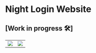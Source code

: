 # Night Login Website

## [Work in progress 🛠]

<table>
  <tr>
    <td>
    <img src="https://user-images.githubusercontent.com/87590846/200770180-86c76c40-23fa-47ba-b21b-04226f763d97.png" />
    </td>
    <td>
    <img src="https://user-images.githubusercontent.com/87590846/200770554-8972a074-7f78-40c5-aa12-224db5e497cf.png" />
    </td>
  </tr>
 <!-- 
  <tr>
    <img src="https://user-images.githubusercontent.com/87590846/200770802-13f5ddeb-775e-494f-9373-80fd43c5128c.png" />
  </tr>
  -->
</table>



<!-- 
images
![image](https://user-images.githubusercontent.com/87590846/200770180-86c76c40-23fa-47ba-b21b-04226f763d97.png)
![image](https://user-images.githubusercontent.com/87590846/200770554-8972a074-7f78-40c5-aa12-224db5e497cf.png)
![image](https://user-images.githubusercontent.com/87590846/200770802-13f5ddeb-775e-494f-9373-80fd43c5128c.png)

-->
